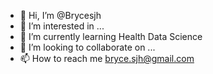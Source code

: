 - 👋 Hi, I’m @Brycesjh
- 👀 I’m interested in ...
- 🌱 I’m currently learning Health Data Science
- 💞️ I’m looking to collaborate on ...
- 📫 How to reach me bryce.sjh@gmail.com
<!---
Brycesjh/Brycesjh is a ✨ special ✨ repository because its `README.md` (this file) appears on your GitHub profile.
You can click the Preview link to take a look at your changes.
--->

